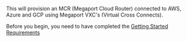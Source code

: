 This will provision an MCR (Megaport Cloud Router) connected to AWS, Azure and GCP using Megaport VXC's (Virtual Cross Connects).

Before you begin, you need to have completed the [Getting Started Requirements](https://registry.terraform.io/providers/megaport/megaport/latest/docs/guides/gettingstarted)
